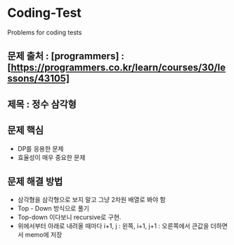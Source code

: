 # Coding-Test
Problems for coding tests

## 문제 출처 : [programmers] : [https://programmers.co.kr/learn/courses/30/lessons/43105]
             
## 제목 :  정수 삼각형

## 문제 핵심
  + DP를 응용한 문제
  + 효율성이 매우 중요한 문제
## 문제 해결 방법
  + 삼각형을 삼각형으로 보지 말고 그냥 2차원 배열로 봐야 함
  + Top - Down 방식으로 풀기
  + Top-down 이다보니 recursive로 구현.
  + 위에서부터 아래로 내려올 때마다 i+1, j : 왼쪽, i+1, j+1 : 오른쪽에서 큰값을 더하면서 memo에 저장


